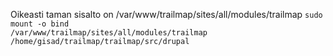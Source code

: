 Oikeasti taman sisalto on /var/www/trailmap/sites/all/modules/trailmap
<code>sudo mount -o bind /var/www/trailmap/sites/all/modules/trailmap /home/gisad/trailmap/trailmap/src/drupal</code>
